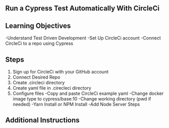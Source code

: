 ## Run a Cypress Test Automatically With CircleCi

## Learning Objectives
-Understand Test Driven Development
-Set Up CircleCi account
-Connect CircleCi to a repo using Cypress

## Steps
1. Sign up for CircleCi with your GitHub account
2. Connect Desired Repo
3. Create .circleci directory
4. Create yaml file in .cirecleci directory
5. Configure files
    -Copy and paste CircleCi example yaml
    -Change docker image type to cypress/base:10
    -Change working directory (pwd if needed)
    -Yarn Install or NPM Install
    -Add Node Server Steps

## Additional Instructions

